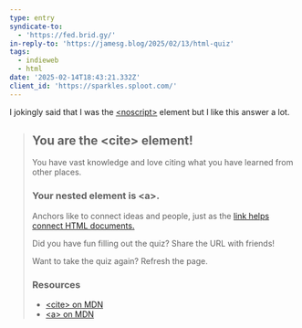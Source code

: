```yaml
---
type: entry
syndicate-to:
  - 'https://fed.brid.gy/'
in-reply-to: 'https://jamesg.blog/2025/02/13/html-quiz'
tags:
  - indieweb
  - html
date: '2025-02-14T18:43:21.332Z'
client_id: 'https://sparkles.sploot.com/'
---
```

I jokingly said that I was the [&lt;noscript&gt;](https://developer.mozilla.org/en-US/docs/Web/HTML/Element/noscript) element but I like this answer a lot.

> <section>
> 	<h2>You are the &lt;cite&gt; element!</h2>
> 	<p>You have vast knowledge and love citing what you have learned from other places.</p>
> 	<h3>Your nested element is &lt;a&gt;.</h3>
> 	<p>Anchors like to connect ideas and people, just as the <a href="https://developer.mozilla.org/en-US/docs/Web/HTML/Element/link">link helps connect HTML documents.</a></p>
> 	<p>Did you have fun filling out the quiz? Share the URL with friends!</p>
> 	<p>Want to take the quiz again? Refresh the page.</p>
> 	<h3>Resources</h3>
> 	<ul>
> 		<li><a href="https://developer.mozilla.org/en-US/docs/Web/HTML/Element/cite">&lt;cite&gt; on MDN</a></li>
> 		<li><a href="https://developer.mozilla.org/en-US/docs/Web/HTML/Element/a">&lt;a&gt; on MDN</a></li>
> 	</ul>
> </section>
